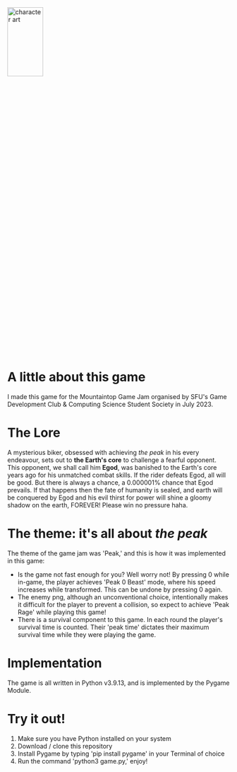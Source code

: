 

<img src="gpics/p.png" height=20% width=40% alt="character art" />

# A little about this game
I made this game for the Mountaintop Game Jam organised by SFU's Game Development Club & Computing Science Student Society in July 2023.

# The Lore
A mysterious biker, obsessed with achieving *the peak* in his every endeavour, sets out to <strong>the Earth's core</strong> to challenge a fearful opponent. This opponent, we shall call him <strong>Egod</strong>, was banished to the Earth's core years ago for his unmatched combat skills. If the rider defeats Egod, all will be good. But there is always a chance, a 0.000001% chance that Egod prevails. If that happens then the fate of humanity is sealed, and earth will be conquered by Egod and his evil thirst for power will shine a gloomy shadow on the earth, FOREVER! Please win no pressure haha.

# The theme: it's all about <em>the peak</em>
The theme of the game jam was 'Peak,' and this is how it was implemented in this game:
<ul>
    <li>Is the game not fast enough for you? Well worry not! By pressing 0 while in-game, the player achieves 'Peak 0 Beast' mode, where his speed increases while transformed. This can be undone by pressing 0 again.</li>
    <li>The enemy png, although an unconventional choice, intentionally makes it difficult for the player to prevent a collision, so expect to achieve 'Peak Rage' while playing this game!</li>
    <li>There is a survival component to this game. In each round the player's survival time is counted. Their 'peak time' dictates their maximum survival time while they were playing the game.</li>
</ul>

# Implementation
The game is all written in Python v3.9.13, and is implemented by the Pygame Module.

# Try it out!
<ol>
    <li>Make sure you have Python installed on your system</li>
    <li>Download / clone this repository</li>
    <li>Install Pygame by typing 'pip install pygame' in your Terminal of choice</li>
    <li>Run the command 'python3 game.py,' enjoy!</li>
</ol>
